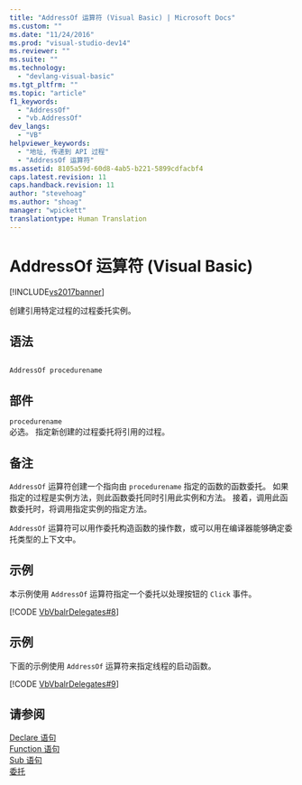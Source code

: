 ```yaml
---
title: "AddressOf 运算符 (Visual Basic) | Microsoft Docs"
ms.custom: ""
ms.date: "11/24/2016"
ms.prod: "visual-studio-dev14"
ms.reviewer: ""
ms.suite: ""
ms.technology: 
  - "devlang-visual-basic"
ms.tgt_pltfrm: ""
ms.topic: "article"
f1_keywords: 
  - "AddressOf"
  - "vb.AddressOf"
dev_langs: 
  - "VB"
helpviewer_keywords: 
  - "地址, 传递到 API 过程"
  - "AddressOf 运算符"
ms.assetid: 8105a59d-60d8-4ab5-b221-5899cdfacbf4
caps.latest.revision: 11
caps.handback.revision: 11
author: "stevehoag"
ms.author: "shoag"
manager: "wpickett"
translationtype: Human Translation
---
```

# AddressOf 运算符 (Visual Basic)
[!INCLUDE[vs2017banner](../../../csharp/includes/vs2017banner.md)]

创建引用特定过程的过程委托实例。  
  
## 语法  
  
```  
  
AddressOf procedurename  
```  
  
## 部件  
 `procedurename`  
 必选。  指定新创建的过程委托将引用的过程。  
  
## 备注  
 `AddressOf` 运算符创建一个指向由 `procedurename` 指定的函数的函数委托。  如果指定的过程是实例方法，则此函数委托同时引用此实例和方法。  接着，调用此函数委托时，将调用指定实例的指定方法。  
  
 `AddressOf` 运算符可以用作委托构造函数的操作数，或可以用在编译器能够确定委托类型的上下文中。  
  
## 示例  
 本示例使用 `AddressOf` 运算符指定一个委托以处理按钮的 `Click` 事件。  
  
 [!CODE [VbVbalrDelegates#8](../CodeSnippet/VS_Snippets_VBCSharp/VbVbalrDelegates#8)]  
  
## 示例  
 下面的示例使用 `AddressOf` 运算符来指定线程的启动函数。  
  
 [!CODE [VbVbalrDelegates#9](../CodeSnippet/VS_Snippets_VBCSharp/VbVbalrDelegates#9)]  
  
## 请参阅  
 [Declare 语句](../../../visual-basic/language-reference/statements/declare-statement.md)   
 [Function 语句](../../../visual-basic/language-reference/statements/function-statement.md)   
 [Sub 语句](../../../visual-basic/language-reference/statements/sub-statement.md)   
 [委托](../../../visual-basic/programming-guide/language-features/delegates/delegates.md)